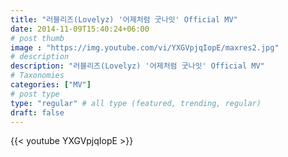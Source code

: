 ```yaml
---
title: "러블리즈(Lovelyz) '어제처럼 굿나잇' Official MV"
date: 2014-11-09T15:40:24+06:00
# post thumb
image : "https://img.youtube.com/vi/YXGVpjqIopE/maxres2.jpg"
# description
description: "러블리즈(Lovelyz) '어제처럼 굿나잇' Official MV"
# Taxonomies
categories: ["MV"]
# post type
type: "regular" # all type (featured, trending, regular)
draft: false
---
```

{{< youtube YXGVpjqIopE >}}
